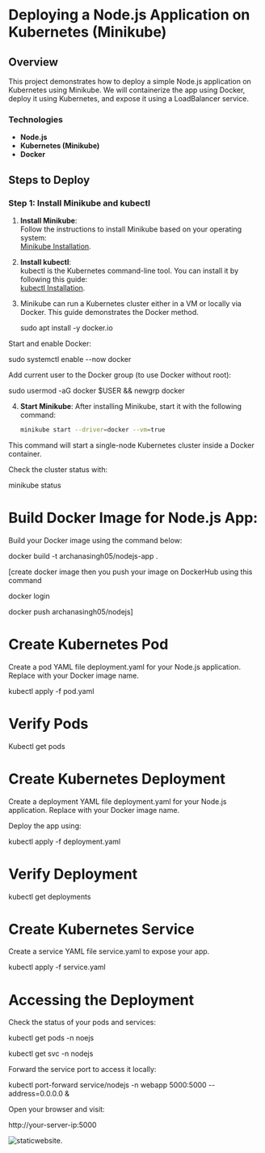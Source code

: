 # Deploying a Node.js Application on Kubernetes (Minikube)


## Overview

This project demonstrates how to deploy a simple Node.js application on Kubernetes using Minikube. We will containerize the app using Docker, deploy it using Kubernetes, and expose it using a LoadBalancer service.

### Technologies

- **Node.js**
- **Kubernetes (Minikube)**
- **Docker**

## Steps to Deploy

### Step 1: Install Minikube and kubectl

1. **Install Minikube**:  
   Follow the instructions to install Minikube based on your operating system:  
   [Minikube Installation](https://minikube.sigs.k8s.io/docs/).

2. **Install kubectl**:  
   kubectl is the Kubernetes command-line tool. You can install it by following this guide:  
   [kubectl Installation](https://kubernetes.io/docs/tasks/tools/install-kubectl/).

3. Minikube can run a Kubernetes cluster either in a VM or locally via Docker. This guide demonstrates the Docker method.
   
   sudo apt install -y docker.io

  Start and enable Docker:
  
  sudo systemctl enable --now docker

  Add current user to the Docker group (to use Docker without root):
  
  sudo usermod -aG docker $USER && newgrp docker

4. **Start Minikube**:
   After installing Minikube, start it with the following command:
   ```bash
   minikube start --driver=docker --vm=true

This command will start a single-node Kubernetes cluster inside a Docker container.

Check the cluster status with:

minikube status

#  Build Docker Image for Node.js App:

Build your Docker image using the command below:

docker build -t archanasingh05/nodejs-app .

[create docker image then you push your image on DockerHub using this command

docker login

docker push archanasingh05/nodejs]

#  Create Kubernetes Pod
Create a pod YAML file deployment.yaml for your Node.js application. Replace <your-docker-image-name> with your Docker image name.

kubectl apply -f pod.yaml

# Verify Pods

Kubectl get pods

# Create Kubernetes Deployment
Create a deployment YAML file deployment.yaml for your Node.js application. Replace <your-docker-image-name> with your Docker image name.

Deploy the app using:

kubectl apply -f deployment.yaml

# Verify Deployment

kubectl get deployments

#  Create Kubernetes Service
Create a service YAML file service.yaml to expose your app.

kubectl apply -f service.yaml

# Accessing the Deployment
 Check the status of your pods and services:

kubectl get pods -n noejs

kubectl get svc -n nodejs

Forward the service port to access it locally:

kubectl port-forward service/nodejs -n webapp 5000:5000 --address=0.0.0.0 &

Open your browser and visit:

http://your-server-ip:5000

  ![staticwebsite](image.png).




